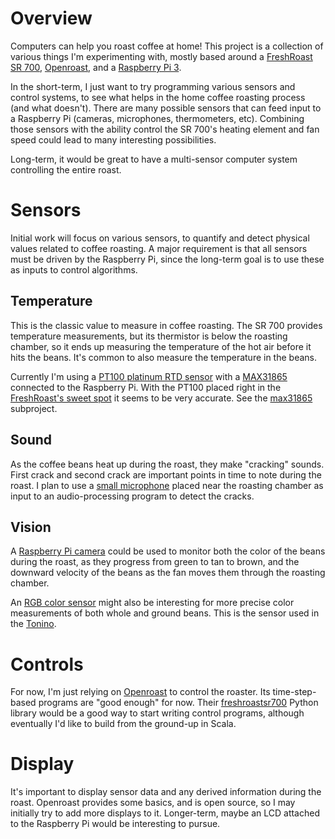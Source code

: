 # Overview

Computers can help you roast coffee at home! This project is a collection of various things I'm experimenting with, mostly based around a [FreshRoast SR 700](http://www.burmancoffee.com/equipment/freshroast_SR_700.html), [Openroast](https://github.com/Roastero/Openroast), and a [Raspberry Pi 3](https://www.raspberrypi.org/products/raspberry-pi-3-model-b/).

In the short-term, I just want to try programming various sensors and control systems, to see what helps in the home coffee roasting process (and what doesn't). There are many possible sensors that can feed input to a Raspberry Pi (cameras, microphones, thermometers, etc). Combining those sensors with the ability control the SR 700's heating element and fan speed could lead to many interesting possibilities.

Long-term, it would be great to have a multi-sensor computer system controlling the entire roast. 

# Sensors

Initial work will focus on various sensors, to quantify and detect physical values related to coffee roasting. A major requirement is that all sensors must be driven by the Raspberry Pi, since the long-term goal is to use these as inputs to control algorithms.

## Temperature

This is the classic value to measure in coffee roasting. The SR 700 provides temperature measurements, but its thermistor is below the roasting chamber, so it ends up measuring the temperature of the hot air before it hits the beans. It's common to also measure the temperature in the beans.

Currently I'm using a [PT100 platinum RTD sensor](https://www.adafruit.com/product/3290) with a [MAX31865](https://www.adafruit.com/product/3328) connected to the Raspberry Pi. With the PT100 placed right in the [FreshRoast's sweet spot](http://www.roastgeek.com/wordpress/2010/05/19/roast-temperature-probe-sweet-spot-in-fresh-roast/) it seems to be very accurate. See the [max31865](max31865) subproject.

## Sound

As the coffee beans heat up during the roast, they make "cracking" sounds. First crack and second crack are important points in time to note during the roast. I plan to use a [small microphone](https://www.adafruit.com/product/3421) placed near the roasting chamber as input to an audio-processing program to detect the cracks.

## Vision

A [Raspberry Pi camera](https://www.adafruit.com/product/3099) could be used to monitor both the color of the beans during the roast, as they progress from green to tan to brown, and the downward velocity of the beans as the fan moves them through the roasting chamber.

An [RGB color sensor](https://www.adafruit.com/product/1334) might also be interesting for more precise color measurements of both whole and ground beans. This is the sensor used in the [Tonino](https://my-tonino.com/).

# Controls

For now, I'm just relying on [Openroast](https://github.com/Roastero/Openroast) to control the roaster. Its time-step-based programs are "good enough" for now. Their [freshroastsr700](https://github.com/Roastero/freshroastsr700) Python library would be a good way to start writing control programs, although eventually I'd like to build from the ground-up in Scala.

# Display

It's important to display sensor data and any derived information during the roast. Openroast provides some basics, and is open source, so I may initially try to add more displays to it. Longer-term, maybe an LCD attached to the Raspberry Pi would be interesting to pursue.
